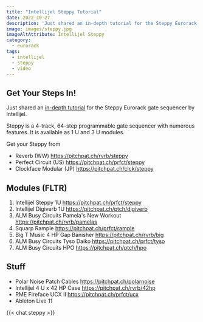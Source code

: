 ```yaml
---
title: "Intellijel Steppy Tutorial"
date: 2022-10-27
description: 'Just shared an in-depth tutorial for the Steppy Eurorack gate sequencer by Intellijel.'
image: images/steppy.jpg
imageAltAttribute: Intellijel Steppy
category: 
  - eurorack
tags:
  - intellijel
  - steppy
  - video
---
```


## Get Your Steps In!

Just shared an [in-depth tutorial](https://youtu.be/7542n6tCJv4 "Steppy on YouTube") for the Steppy Eurorack gate sequencer by Intellijel.

Steppy is a 4-track, 64-step programmable gate sequencer with numerous features. It is available as 1 U and 3 U modules.

Get your Steppy from
* Reverb (WW)
   https://pitchpat.ch/rvrb/steppy
* Perfect Circuit (US)
   https://pitchpat.ch/prfct/steppy
* Clockface Modular (JP)
   https://pitchpat.ch/clck/steppy

## Modules (FLTR) 

1. Intellijel Steppy 1U
    https://pitchpat.ch/prfct/steppy
2. Intellijel Digiverb 1U
    https://pitchpat.ch/ptch/digiverb
3. ALM Busy Circuits Pamela's New Workout
    https://pitchpat.ch/rvrb/pamelas
4. Squarp Rample
    https://pitchpat.ch/prfct/rample
5. Big T Music 4 HP Gap Banisher
    https://pitchpat.ch/rvrb/big
6. ALM Busy Circuits Tyso Daiko
    https://pitchpat.ch/prfct/tyso
7. ALM Busy Circuits HPO
    https://pitchpat.ch/ptch/hpo

## Stuff

* Polar Noise Patch Cables
   https://pitchpat.ch/polarnoise
* Intellijel 4 U x 42 HP Case
   https://pitchpat.ch/rvrb/42hp
* RME Fireface UCX II
   https://pitchpat.ch/prfct/ucx
* Ableton Live 11

{{< chat steppy >}}